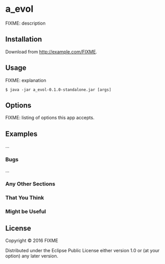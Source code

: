 # a_evol

FIXME: description

## Installation

Download from http://example.com/FIXME.

## Usage

FIXME: explanation

    $ java -jar a_evol-0.1.0-standalone.jar [args]

## Options

FIXME: listing of options this app accepts.

## Examples

...

### Bugs

...

### Any Other Sections
### That You Think
### Might be Useful

## License

Copyright © 2016 FIXME

Distributed under the Eclipse Public License either version 1.0 or (at
your option) any later version.
